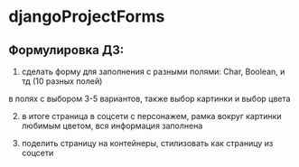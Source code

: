 # djangoProjectForms
## Формулировка ДЗ:

1. сделать форму для заполнения
с разными полями:
Char, Boolean, и тд (10 разных полей)

в полях с выбором 3-5 вариантов,
также выбор картинки и выбор цвета

2. в итоге страница в соцсети с персонажем, рамка вокруг картинки любимым цветом, вся информация заполнена
   
3. поделить страницу на контейнеры, стилизовать как страницу из соцсети
